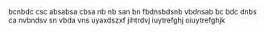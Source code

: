 bcnbdc
csc absabsa
cbsa nb nb
san bn
fbdnsbdsnb
vbdnsab
bc bdc dnbs ca
nvbndsv sn
vbda vns
uyaxdszxf
jihtrdvj
iuytrefghj
oiuytrefghjk
